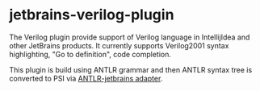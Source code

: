 # jetbrains-verilog-plugin

The Verilog plugin provide support of Verilog language in IntellijIdea and other JetBrains products.
It currently supports Verilog2001 syntax highlighting, "Go to definition", code completion.

This plugin is build using ANTLR grammar and then ANTLR syntax tree is converted to PSI via [ANTLR-jetbrains adapter](https://github.com/antlr/jetbrains).
